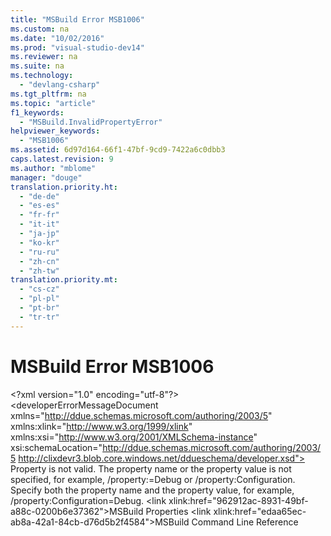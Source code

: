 ```yaml
---
title: "MSBuild Error MSB1006"
ms.custom: na
ms.date: "10/02/2016"
ms.prod: "visual-studio-dev14"
ms.reviewer: na
ms.suite: na
ms.technology: 
  - "devlang-csharp"
ms.tgt_pltfrm: na
ms.topic: "article"
f1_keywords: 
  - "MSBuild.InvalidPropertyError"
helpviewer_keywords: 
  - "MSB1006"
ms.assetid: 6d97d164-66f1-47bf-9cd9-7422a6c0dbb3
caps.latest.revision: 9
ms.author: "mblome"
manager: "douge"
translation.priority.ht: 
  - "de-de"
  - "es-es"
  - "fr-fr"
  - "it-it"
  - "ja-jp"
  - "ko-kr"
  - "ru-ru"
  - "zh-cn"
  - "zh-tw"
translation.priority.mt: 
  - "cs-cz"
  - "pl-pl"
  - "pt-br"
  - "tr-tr"
---
```

# MSBuild Error MSB1006
\<?xml version="1.0" encoding="utf-8"?>
\<developerErrorMessageDocument xmlns="http://ddue.schemas.microsoft.com/authoring/2003/5" xmlns:xlink="http://www.w3.org/1999/xlink" xmlns:xsi="http://www.w3.org/2001/XMLSchema-instance" xsi:schemaLocation="http://ddue.schemas.microsoft.com/authoring/2003/5 http://clixdevr3.blob.core.windows.net/ddueschema/developer.xsd">
  <introduction>
    <para>
      <ui>Property is not valid.</ui>
    </para>
    <para>The property name or the property value is not specified, for example, <codeInline>/property:=Debug</codeInline> or <codeInline>/property:Configuration</codeInline>.</para>
  </introduction>
  <procedure>
    <title>To correct this error</title>
    <steps class="ordered">
      <step>
        <content>
          <para>Specify both the property name and the property value, for example, <codeInline>/property:Configuration=Debug</codeInline>. </para>
        </content>
      </step>
    </steps>
  </procedure>
  <relatedTopics>
\<link xlink:href="962912ac-8931-49bf-a88c-0200b6e37362">MSBuild Properties</link>
\<link xlink:href="edaa65ec-ab8a-42a1-84cb-d76d5b2f4584">MSBuild Command Line Reference</link>
</relatedTopics>
</developerErrorMessageDocument>
